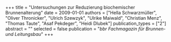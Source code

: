 +++
title = "Untersuchungen zur Reduzierung biochemischer Brunnenalterung"
date = 2009-01-01
authors = ["Hella Schwarzmüller", "Oliver Thronicker", "Ulrich Szewzyk", "Ulrike Maiwald", "Christian Menz", "Thomas Taute", "Asaf Pekdeger", "Heidi Dlubek"]
publication_types = ["2"]
abstract = ""
selected = false
publication = "*bbr Fachmagazin für Brunnen- und Leitungsbau*"
+++

